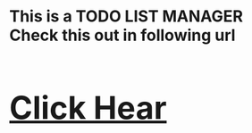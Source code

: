 # This is a TODO LIST MANAGER <br> Check this out in following url<br><a target="__blank" href='http://54.202.251.80/'><h1>[Click Hear](http://54.202.251.80/)</h1></a>
